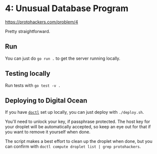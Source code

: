 # 4: Unusual Database Program

https://protohackers.com/problem/4

Pretty straightforward.

## Run
You can just do `go run .` to get the server running locally.

## Testing locally
Run tests with `go test -v .`

## Deploying to Digital Ocean
If you have [`doctl`](https://docs.digitalocean.com/reference/doctl/) set up locally,
you can just deploy with `./deploy.sh`.

You'll need to unlock your key, if passphrase protected.
The host key for your droplet will be automatically accepted,
so keep an eye out for that if you want to remove it yourself when done.

The script makes a best effort to clean up the droplet when done,
but you can confirm with `doctl compute droplet list | grep protohackers`.
